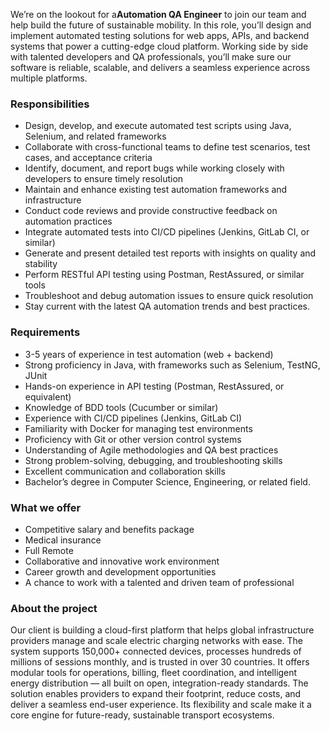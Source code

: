 We’re on the lookout for a**Automation QA Engineer** to join our team and help
build the future of sustainable mobility. In this role, you’ll design and
implement automated testing solutions for web apps, APIs, and backend systems
that power a cutting-edge cloud platform. Working side by side with talented
developers and QA professionals, you’ll make sure our software is reliable,
scalable, and delivers a seamless experience across multiple platforms.

### Responsibilities

  * Design, develop, and execute automated test scripts using Java, Selenium, and related frameworks
  * Collaborate with cross-functional teams to define test scenarios, test cases, and acceptance criteria
  * Identify, document, and report bugs while working closely with developers to ensure timely resolution
  * Maintain and enhance existing test automation frameworks and infrastructure
  * Conduct code reviews and provide constructive feedback on automation practices
  * Integrate automated tests into CI/CD pipelines (Jenkins, GitLab CI, or similar)
  * Generate and present detailed test reports with insights on quality and stability
  * Perform RESTful API testing using Postman, RestAssured, or similar tools
  * Troubleshoot and debug automation issues to ensure quick resolution
  * Stay current with the latest QA automation trends and best practices.

### Requirements

  * 3-5 years of experience in test automation (web + backend)
  * Strong proficiency in Java, with frameworks such as Selenium, TestNG, JUnit
  * Hands-on experience in API testing (Postman, RestAssured, or equivalent)
  * Knowledge of BDD tools (Cucumber or similar)
  * Experience with CI/CD pipelines (Jenkins, GitLab CI)
  * Familiarity with Docker for managing test environments
  * Proficiency with Git or other version control systems
  * Understanding of Agile methodologies and QA best practices
  * Strong problem-solving, debugging, and troubleshooting skills
  * Excellent communication and collaboration skills
  * Bachelor’s degree in Computer Science, Engineering, or related field.

### What we offer

  * Competitive salary and benefits package
  * Medical insurance
  * Full Remote
  * Collaborative and innovative work environment
  * Career growth and development opportunities
  * A chance to work with a talented and driven team of professional

### About the project

Our client is building a cloud-first platform that helps global infrastructure
providers manage and scale electric charging networks with ease. The system
supports 150,000+ connected devices, processes hundreds of millions of
sessions monthly, and is trusted in over 30 countries. It offers modular tools
for operations, billing, fleet coordination, and intelligent energy
distribution — all built on open, integration-ready standards. The solution
enables providers to expand their footprint, reduce costs, and deliver a
seamless end-user experience. Its flexibility and scale make it a core engine
for future-ready, sustainable transport ecosystems.